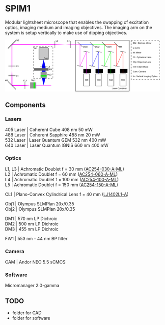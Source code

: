 # SPIM1

Modular lightsheet microscope that enables the swapping of excitation optics, imaging medium and imaging objectives. The imaging arm on the system is setup vertically to make use of dipping objectives. 

![System Schematic](https://github.com/YipLab/SPIM1/blob/main/images/schematic.png)

## Components

### Lasers  
405 Laser | Coherent Cube 408 nm 50 mW  
488 Laser | Coherent Sapphire 488 nm 20 mW  
532 Laser | Laser Quantum GEM 532 nm 400 mW  
640 Laser | Laser Quantum IGNIS 660 nm 400 mW

### Optics
L1, L3 | Achromatic Doublet f = 30 mm ([AC254-030-A-ML](https://www.thorlabs.com/thorproduct.cfm?partnumber=AC254-030-A-ML))  
L2 | Achromatic Doublet f = 60 mm ([AC254-060-A-ML](https://www.thorlabs.com/thorproduct.cfm?partnumber=AC254-060-A-ML))    
L4 | Achromatic Doublet f = 100 mm ([AC254-100-A-ML](https://www.thorlabs.com/thorproduct.cfm?partnumber=AC254-100-A-ML))   
L5 | Achromatic Doublet f = 150 mm ([AC254-150-A-ML](https://www.thorlabs.com/thorproduct.cfm?partnumber=AC254-150-A-ML))  
  
CL1 | Plano-Convex Cylindrical Lens f = 40 mm ([LJ1402L1-A](https://www.thorlabs.com/thorproduct.cfm?partnumber=LJ1402L1-A))  
  
Obj1 | Olympus SLMPlan 20x/0.35  
Obj2 | Olympus SLMPlan 20x/0.35

DM1 | 570 nm LP Dichroic  
DM2 | 500 nm LP Dichroic  
DM3 | 455 nm LP Dichroic  
  
FW1 | 553 nm - 44 nm BP filter 

### Camera
CAM | Andor NEO 5.5 sCMOS  

### Software
Micromanager 2.0-gamma

## TODO  
* folder for CAD
* folder for software
